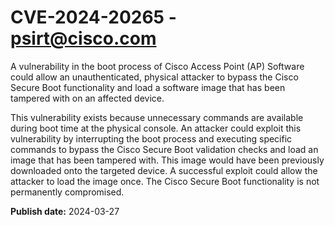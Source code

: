 # CVE-2024-20265 - psirt@cisco.com

A vulnerability in the boot process of Cisco Access Point (AP) Software could allow an unauthenticated, physical attacker to bypass the Cisco Secure Boot functionality and load a software image that has been tampered with on an affected device.
 This vulnerability exists because unnecessary commands are available during boot time at the physical console. An attacker could exploit this vulnerability by interrupting the boot process and executing specific commands to bypass the Cisco Secure Boot validation checks and load an image that has been tampered with. This image would have been previously downloaded onto the targeted device. A successful exploit could allow the attacker to load the image once. The Cisco Secure Boot functionality is not permanently compromised.

**Publish date:** 2024-03-27
